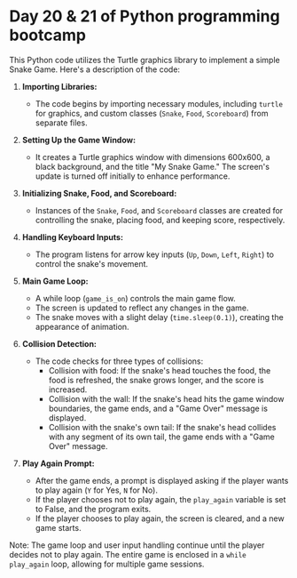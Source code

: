 # Day 20 & 21 of Python programming bootcamp

This Python code utilizes the Turtle graphics library to implement a simple Snake Game. Here's a description of the code:

1. **Importing Libraries:**
   - The code begins by importing necessary modules, including `turtle` for graphics, and custom classes (`Snake`, `Food`, `Scoreboard`) from separate files.

2. **Setting Up the Game Window:**
   - It creates a Turtle graphics window with dimensions 600x600, a black background, and the title "My Snake Game." The screen's update is turned off initially to enhance performance.

3. **Initializing Snake, Food, and Scoreboard:**
   - Instances of the `Snake`, `Food`, and `Scoreboard` classes are created for controlling the snake, placing food, and keeping score, respectively.

4. **Handling Keyboard Inputs:**
   - The program listens for arrow key inputs (`Up`, `Down`, `Left`, `Right`) to control the snake's movement.

5. **Main Game Loop:**
   - A while loop (`game_is_on`) controls the main game flow.
   - The screen is updated to reflect any changes in the game.
   - The snake moves with a slight delay (`time.sleep(0.1)`), creating the appearance of animation.

6. **Collision Detection:**
   - The code checks for three types of collisions:
      - Collision with food: If the snake's head touches the food, the food is refreshed, the snake grows longer, and the score is increased.
      - Collision with the wall: If the snake's head hits the game window boundaries, the game ends, and a "Game Over" message is displayed.
      - Collision with the snake's own tail: If the snake's head collides with any segment of its own tail, the game ends with a "Game Over" message.

7. **Play Again Prompt:**
   - After the game ends, a prompt is displayed asking if the player wants to play again (`Y` for Yes, `N` for No).
   - If the player chooses not to play again, the `play_again` variable is set to False, and the program exits.
   - If the player chooses to play again, the screen is cleared, and a new game starts.

Note: The game loop and user input handling continue until the player decides not to play again. The entire game is enclosed in a `while play_again` loop, allowing for multiple game sessions.